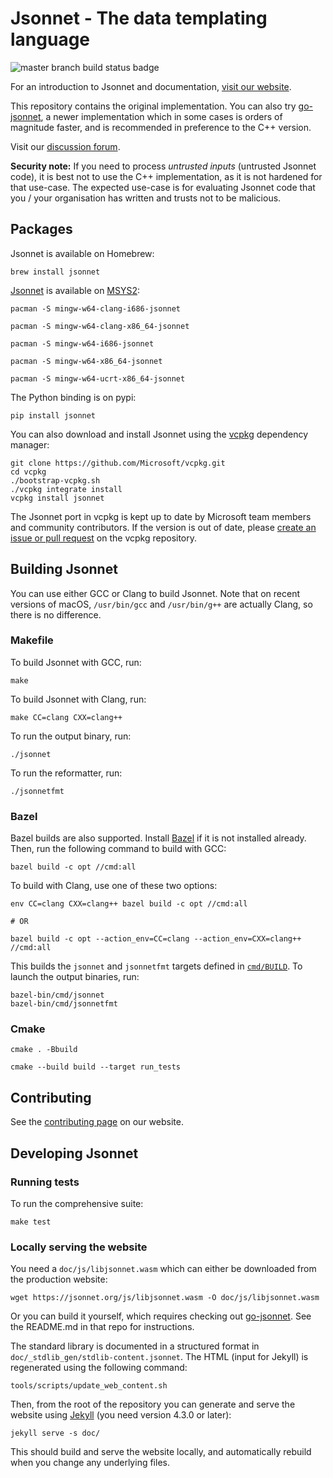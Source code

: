 # Jsonnet - The data templating language

![master branch build status badge](https://github.com/google/jsonnet/actions/workflows/build_and_test.yml/badge.svg?event=push&branch=master)

For an introduction to Jsonnet and documentation,
[visit our website](https://jsonnet.org).

This repository contains the original implementation. You can also try [go-jsonnet](https://github.com/google/go-jsonnet), a newer implementation which in some cases is orders of magnitude faster, and is recommended in preference to the C++ version.

Visit our [discussion forum](https://groups.google.com/g/jsonnet).

**Security note:** If you need to process *untrusted inputs* (untrusted Jsonnet code), it is best not to use the C++ implementation, as it is not hardened for that use-case. The expected use-case is for evaluating Jsonnet code that you / your organisation has written and trusts not to be malicious.

## Packages

Jsonnet is available on Homebrew:

```
brew install jsonnet
```

[Jsonnet](https://packages.msys2.org/base/mingw-w64-jsonnet) is available on [MSYS2](https://www.msys2.org/):

```
pacman -S mingw-w64-clang-i686-jsonnet
```
```
pacman -S mingw-w64-clang-x86_64-jsonnet
```
```
pacman -S mingw-w64-i686-jsonnet
```
```
pacman -S mingw-w64-x86_64-jsonnet
```
```
pacman -S mingw-w64-ucrt-x86_64-jsonnet
```

The Python binding is on pypi:

```
pip install jsonnet
```

You can also download and install Jsonnet using the [vcpkg](https://github.com/Microsoft/vcpkg/)
dependency manager:

```
git clone https://github.com/Microsoft/vcpkg.git
cd vcpkg
./bootstrap-vcpkg.sh
./vcpkg integrate install
vcpkg install jsonnet
```

The Jsonnet port in vcpkg is kept up to date by Microsoft team members and community contributors.
If the version is out of date, please [create an issue or pull
request](https://github.com/Microsoft/vcpkg) on the vcpkg repository.

## Building Jsonnet

You can use either GCC or Clang to build Jsonnet. Note that on recent versions
of macOS, `/usr/bin/gcc` and `/usr/bin/g++` are actually Clang, so there is no
difference.

### Makefile

To build Jsonnet with GCC, run:

```
make
```

To build Jsonnet with Clang, run:

```
make CC=clang CXX=clang++
```

To run the output binary, run:

```
./jsonnet
```

To run the reformatter, run:

```
./jsonnetfmt
```

### Bazel

Bazel builds are also supported.
Install [Bazel](https://www.bazel.io/versions/master/docs/install.html) if it is
not installed already. Then, run the following command to build with GCC:

```
bazel build -c opt //cmd:all
```

To build with Clang, use one of these two options:

```
env CC=clang CXX=clang++ bazel build -c opt //cmd:all

# OR

bazel build -c opt --action_env=CC=clang --action_env=CXX=clang++ //cmd:all
```

This builds the `jsonnet` and `jsonnetfmt` targets defined in [`cmd/BUILD`](./cmd/BUILD). To launch
the output binaries, run:

```
bazel-bin/cmd/jsonnet
bazel-bin/cmd/jsonnetfmt
```


### Cmake


```
cmake . -Bbuild
```

```
cmake --build build --target run_tests
```

## Contributing

See the [contributing page](https://jsonnet.org/learning/community.html#license) on our website.


## Developing Jsonnet

### Running tests

To run the comprehensive suite:

```
make test
```


### Locally serving the website

You need a `doc/js/libjsonnet.wasm` which can either be downloaded from the
production website:

```
wget https://jsonnet.org/js/libjsonnet.wasm -O doc/js/libjsonnet.wasm
```

Or you can build it yourself, which requires checking out
[go-jsonnet](https://github.com/google/go-jsonnet).  See the README.md in
that repo for instructions.

The standard library is documented in a structured format in `doc/_stdlib_gen/stdlib-content.jsonnet`.
The HTML (input for Jekyll) is regenerated using the following command:

```
tools/scripts/update_web_content.sh
```

Then, from the root of the repository you can generate and serve the website using
[Jekyll](https://jekyllrb.com/) (you need version 4.3.0 or later):

```
jekyll serve -s doc/
```

This should build and serve the website locally, and automatically rebuild
when you change any underlying files.
